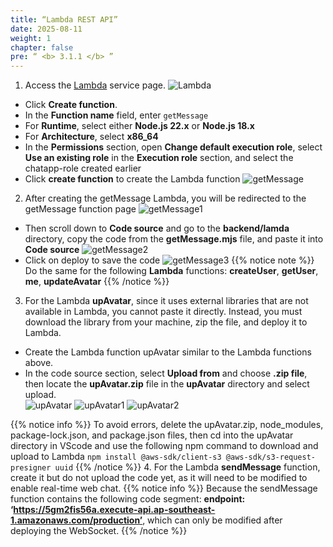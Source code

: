 ```yaml
---
title: “Lambda REST API”
date: 2025-08-11
weight: 1 
chapter: false
pre: “ <b> 3.1.1 </b> ”
---
```

1. Access the [Lambda](https://console.aws.amazon.com/lambda) service page.
![Lambda](/images/3.lambda-api/001.png)
  + Click **Create function**.
  + In the **Function name** field, enter ```getMessage```
  + For **Runtime**, select either **Node.js 22.x** or **Node.js 18.x**
  + For **Architecture**, select **x86_64**
  + In the **Permissions** section, open **Change default execution role**, select **Use an existing role** in the **Execution role** section, and select the chatapp-role created earlier
  + Click **create function** to create the Lambda function
![getMessage](/images/3.lambda-api/003.png)
2. After creating the getMessage Lambda, you will be redirected to the getMessage function page
![getMessage1](/images/3.lambda-api/004.png)
  + Then scroll down to **Code source** and go to the **backend/lamda** directory, copy the code from the **getMessage.mjs** file, and paste it into **Code source**
![getMessage2](/images/3.lambda-api/005.png)
  + Click on deploy to save the code
![getMessage3](/images/3.lambda-api/006.png)
{{% notice note %}}
Do the same for the following **Lambda** functions: **createUser**, **getUser**, **me**, **updateAvatar**
  {{% /notice %}}
3. For the Lambda **upAvatar**, since it uses external libraries that are not available in Lambda, you cannot paste it directly. Instead, you must download the library from your machine, zip the file, and deploy it to Lambda.
  + Create the Lambda function upAvatar similar to the Lambda functions above.  
  + In the code source section, select **Upload from** and choose **.zip file**, then locate the **upAvatar.zip** file in the **upAvatar** directory and select upload.  
![upAvatar](/images/3.lambda-api/007.png)
![upAvatar1](/images/3.lambda-api/008.png)
![upAvatar2](/images/3.lambda-api/009.png)

{{% notice info %}}
  To avoid errors, delete the upAvatar.zip, node_modules, package-lock.json, and package.json files, then cd into the upAvatar directory in VScode and use the following npm command to download and upload to Lambda ```npm install @aws-sdk/client-s3 @aws-sdk/s3-request-presigner uuid```
  {{% /notice %}}
4. For the Lambda **sendMessage** function, create it but do not upload the code yet, as it will need to be modified to enable real-time web chat.
{{% notice info %}}
Because the sendMessage function contains the following code segment: **endpoint: ‘https://5gm2fis56a.execute-api.ap-southeast-1.amazonaws.com/production’**, which can only be modified after deploying the WebSocket.
  {{% /notice %}}